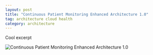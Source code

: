 ```yaml
---
layout: post
title: "Continuous Patient Monitoring Enhanced Architecture 1.0"
tag: architecture cloud health 
category: architecture
---
```


Cool excerpt 

![Continuous Patient Monitoring Enhanced Architecture 1.0](/health-architectures/assets/images/Continuous-Patient-Monitoring-Enhanced-Architecture.png)



